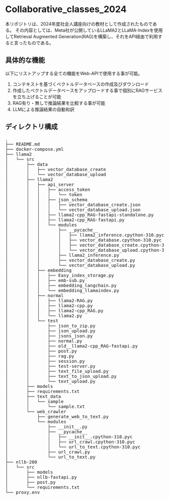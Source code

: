 # Collaborative_classes_2024
本リポジトリは、2024年度社会人講座向けの教材として作成されたものである。
その内容としては、Meta社が公開しているLLaMA2とLLaMA-Indexを使用してRetrieval Augmented Generation(RAG)を構築し、それをAPI経由で利用すると言ったものである。

## 具体的な機能
以下にリストアップする全ての機能をWeb-APIで使用する事が可能。
1. コンテキストを基づくベクトルデータベースの作成及びダウンロード
2. 作成したベクトルデータベースをアップロードする事で個別にRAGサービスを立ち上げることが可能
3. RAG有り・無しで推論結果を比較する事が可能
4. LLMによる推論結果の自動和訳

## ディレクトリ構成
<pre>
.
├── README.md  
├── docker-compose.yml   
├── llama2
│   └── src
│       ├── data
│       │   ├── vector_database_create
│       │   └── vector_database_upload
│       ├── llama2
│       │   ├── api_server
│       │   │   ├── access_token
│       │   │   │   └── token
│       │   │   ├── json_schema
│       │   │   │   ├── vector_database_create.json
│       │   │   │   └── vector_database_upload.json
│       │   │   ├── llama2-cpp_RAG-fastapi-standalone.py
│       │   │   ├── llama2-cpp_RAG-fastapi.py
│       │   │   └── modules
│       │   │       ├── __pycache__
│       │   │       │   ├── llama2_inference.cpython-310.pyc
│       │   │       │   ├── vector_database.cpython-310.pyc
│       │   │       │   ├── vector_database_create.cpython-310.pyc
│       │   │       │   └── vector_database_upload.cpython-310.pyc
│       │   │       ├── llama2_inference.py
│       │   │       ├── vector_database_create.py
│       │   │       └── vector_database_upload.py
│       │   ├── embedding
│       │   │   ├── Easy_index_storage.py
│       │   │   ├── emb-sub.py
│       │   │   ├── embedding_langchain.py
│       │   │   └── embedding_llamaindex.py
│       │   ├── normal
│       │   │   ├── llama2-RAG.py
│       │   │   ├── llama2-cpp.py
│       │   │   ├── llama2-cpp_RAG.py
│       │   │   └── llama2.py
│       │   └── test
│       │       ├── json_to_zip.py
│       │       ├── json_upload.py
│       │       ├── jsons_json.py
│       │       ├── normal.py
│       │       ├── old__llama2-cpp_RAG-fastapi.py
│       │       ├── post.py
│       │       ├── rag.py
│       │       ├── session.py
│       │       ├── test-server.py
│       │       ├── text_file_upload.py
│       │       ├── text_to_json_upload.py
│       │       └── text_upload.py
│       ├── models
│       ├── requirements.txt
│       ├── text_data
│       │   └── sample
│       │       └── sample.txt
│       └── web_crawler
│           ├── generate_web_to_text.py
│           └── modules
│               ├── __init__.py
│               ├── __pycache__
│               │   ├── __init__.cpython-310.pyc
│               │   ├── url_crawl.cpython-310.pyc
│               │   └── url_to_text.cpython-310.pyc
│               ├── url_crawl.py
│               └── url_to_text.py
├── nllb-200
│   └── src
│       ├── models
│       ├── nllb-fastapi.py
│       ├── post.py
│       └── requirements.txt
└── proxy.env
</pre>
